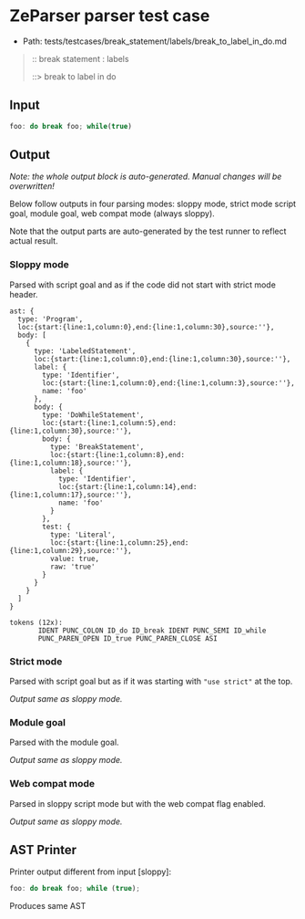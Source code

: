 # ZeParser parser test case

- Path: tests/testcases/break_statement/labels/break_to_label_in_do.md

> :: break statement : labels
>
> ::> break to label in do

## Input

`````js
foo: do break foo; while(true)
`````

## Output

_Note: the whole output block is auto-generated. Manual changes will be overwritten!_

Below follow outputs in four parsing modes: sloppy mode, strict mode script goal, module goal, web compat mode (always sloppy).

Note that the output parts are auto-generated by the test runner to reflect actual result.

### Sloppy mode

Parsed with script goal and as if the code did not start with strict mode header.

`````
ast: {
  type: 'Program',
  loc:{start:{line:1,column:0},end:{line:1,column:30},source:''},
  body: [
    {
      type: 'LabeledStatement',
      loc:{start:{line:1,column:0},end:{line:1,column:30},source:''},
      label: {
        type: 'Identifier',
        loc:{start:{line:1,column:0},end:{line:1,column:3},source:''},
        name: 'foo'
      },
      body: {
        type: 'DoWhileStatement',
        loc:{start:{line:1,column:5},end:{line:1,column:30},source:''},
        body: {
          type: 'BreakStatement',
          loc:{start:{line:1,column:8},end:{line:1,column:18},source:''},
          label: {
            type: 'Identifier',
            loc:{start:{line:1,column:14},end:{line:1,column:17},source:''},
            name: 'foo'
          }
        },
        test: {
          type: 'Literal',
          loc:{start:{line:1,column:25},end:{line:1,column:29},source:''},
          value: true,
          raw: 'true'
        }
      }
    }
  ]
}

tokens (12x):
       IDENT PUNC_COLON ID_do ID_break IDENT PUNC_SEMI ID_while
       PUNC_PAREN_OPEN ID_true PUNC_PAREN_CLOSE ASI
`````

### Strict mode

Parsed with script goal but as if it was starting with `"use strict"` at the top.

_Output same as sloppy mode._

### Module goal

Parsed with the module goal.

_Output same as sloppy mode._

### Web compat mode

Parsed in sloppy script mode but with the web compat flag enabled.

_Output same as sloppy mode._

## AST Printer

Printer output different from input [sloppy]:

````js
foo: do break foo; while (true);
````

Produces same AST
